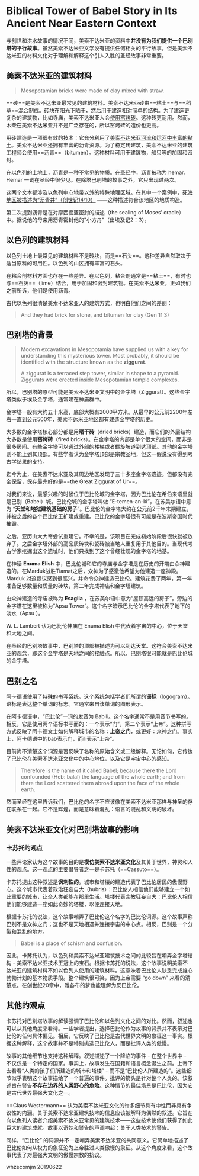 # Biblical Tower of Babel Story in Its Ancient Near Eastern Context



与创世和洪水故事的情况不同，美索不达米亚的资料中**并没有为我们提供一个巴别塔的平行故事**。虽然美索不达米亚文学没有提供任何相关的平行故事，但是美索不达米亚的材料文化对于理解和解释这个引人入胜的圣经故事非常重要。

## 美索不达米亚的建筑材料

> Mesopotamian bricks were made of clay mixed with straw. 

==砖==是美索不达米亚最常见的建筑材料。美索不达米亚砖由==粘土==与==稻草==混合制成。<u>砖块在阳光下晒干</u>，然后用于建造相对简单的结构。为了建造更复杂的建筑物，比如寺庙，美索不达米亚人会<u>使用窑烤砖</u>。这种砖更耐用。然而，木柴在美索不达米亚并不是广泛存在的，所以窑烤砖的造价也更高。

用砖建造是一项很有效的技术：它充分利用了<u>美索不达米亚河流和运河中丰富的粘土</u>。美索不达米亚还拥有丰富的沥青资源。为了稳定砖建筑，美索不达米亚的建筑工程师会使用==沥青==（bitumen）。这种材料可用于建筑物，船只等的加固和密封。

在以色列的土地上，沥青是一种不常见的物质。在圣经中，沥青被称为 hemar. Hemar 一词在圣经中很少见。在除塔巴别塔的故事之外，它只出现过两次。

这两个文本都涉及以色列中心地带以外的特殊地理区域。在其中一个案例中，<u>死海地区被描述为“沥青井”（创世记14:10）</u> ——这种描述符合该地区的地质构造。

第二次提到沥青是在对摩西摇篮密封的描述（the sealing of Moses’ cradle）中。据说他的母亲用沥青密封他的"小方舟"（出埃及记2：3）。



## 以色列的建筑材料

以色列土地上最常见的建筑材料不是砖块，而是==石头==。这种差异自然取决于适当原料的可用性。以色列的山区拥有丰富的石头。

在粘合剂材料方面也存在一些差异。在以色列，粘合剂通常是==粘土==，有时也与==石灰==（lime）结合，用于加固和密封建筑物。在美索不达米亚，正如我们之前所诉，他们是使用沥青。

古代以色列很清楚美索不达米亚人的建筑方式，也明白他们之间的差别：

> And they had brick for stone, and bitumen for clay (Gen 11:3) 



## 巴别塔的背景

> Modern excavations in Mesopotamia have supplied us with a key for understanding this mysterious tower. Most probably, it should be identified with the structure known  as the **ziggurat**.  
>
> A ziggurat is a terraced step tower, similar in shape to a pyramid. Ziggurats were erected inside Mesopotamian temple complexes. 

所以，巴别塔的原型可能是美索不达米亚文明中的金字塔（Ziggurat）。这些金字塔类似于埃及金字塔，通常建在神庙群中。

金字塔一般有大约五十米高，底部大概有2000平方米。从最早的公元前2200年左右一直到公元500年，美索不达米亚地区都有建造金字塔的历史。

大多数的金字塔核心部分都是用**晒干砖**（dried bricks）建造，而它们的外层结构大多数是使用**窑烤砖**（fired bricks）。在金字塔的内部是单个很大的空间，而非是很多房间。有些金字塔可以通过外部的楼梯或者螺旋坡道到达顶部。其他的金字塔则不能上到其顶部。有些学者认为金字塔顶部是宗教圣地，但这一假说没有得到考古学结果的支持。

迄今为止，在美索不达米亚及其周边地区发现了三十多座金字塔遗迹。但都没有完全保留，保存最完好的是==the Great Ziggurat of Ur==。

对我们来说，最感兴趣的时候位于巴比伦城的金字塔，因为巴比伦在希伯来语里就是巴别（Babel）城。巴比伦城的金字塔叫做 “E-temen-an-ki”，在苏美尔语中意为 “**天堂和地狱建筑基础的房子**”。巴比伦的金字塔大约在公元前2千年末期建立，并被之后的各个巴比伦王扩建或重建。巴比伦的金字塔很有可能是在波斯帝国时代摧毁。

之后，亚历山大大帝尝试重建它。不幸的是，该项目在完成初始阶段后很快就被放弃了。之后金字塔外部的高品质砖块和瓷砖被当地人重复用于其他目的。当现代考古学家挖掘出这个遗址时，他们只找到了这个曾经壮观的金字塔的地基。

在神话 **Enuma Elish** 中，巴比伦城和它的寺庙与金字塔是在历史的开端由众神建造的。在Marduk战胜Tiamat之后，众神为了感激他希望为他建造一座神殿。Marduk 对这提议感到很高兴，并命令众神建造巴比伦。建筑花费了两年，第一年准备足够数量和质量的砖块，第二年完成神庙和金字塔建筑。

由众神建造的寺庙被称为 **Esagila** ，在苏美尔语中意为“屋顶高远的房子”。旁边的金字塔在这里被称为“Apsu Tower”。这个名字暗示巴比伦的金字塔代表了地下的淡水（Apsu ）。

W. L. Lambert 认为巴比伦神庙在 Enuma Elish 中代表着宇宙的中心，位于天堂和大地之间。

在圣经的巴别塔故事中，巴别塔的顶部被描述为可以到达天堂。这符合美索不达米亚的观念，即这个金字塔是天地之间的接触点。所以，巴别塔很可能就是巴比伦城的金字塔。



## 巴别之名

阿卡德语使用了特殊的书写系统。这个系统包括学者们所谓的**语标**（logogram）。语标是表达整个单词的标志。它通常来自该单词的图形表示。

在阿卡德语中，“巴比伦”一词的发音为 Babili。这个名字通常不是用音节书写的。相反，它是使用两个语标书写而的：一个表示“门”，第二个表示“上帝”。这种拼写方式反映了阿卡德文士如何解释城市的名称：**上帝之门**，或更好：众神之门。事实上，阿卡德语中的bab表示门，而ili表示“上帝”。

目前尚不清楚这个词源是否反映了名称的原始含义或二级解释。无论如何，它传达了巴比伦在美索不达米亚文化中的中心地位，以及它是宇宙中心的感知。

> Therefore is the name of it called Babel; because there the Lord confounded (Heb: balal) the language of the whole earth; and from there the Lord scattered them abroad upon the face of the whole earth. 

然而圣经在这里告诉我们，巴比伦的名字不应该像在美索不达米亚那样与神圣的存在联系在一起。它不是辉煌，而是意味着混乱：语言的混乱和文明的破坏。



## 美索不达米亚文化对巴别塔故事的影响

### 卡苏托的观点

一些评论家认为这个故事的目的是**模仿美索不达米亚文化**及其关于世界，神灵和人性的观点。这一观点的主要倡导者之一是卡苏托（==Cassuto==）。

卡苏托提出这种叙述是**讽刺性的**。城市和塔楼的建造代表了巴比伦居民的傲慢野心。这个城市代表着政治狂妄自大（hubris）：巴比伦人相信他们能够建立一个如此重要的城市，让全人类都能在那里生活。塔楼代表宗教狂妄自大：巴比伦人相信他们能够建造一座如此奇妙的塔楼，以便连接天地。

根据卡苏托的说法，这个故事嘲弄了巴比伦这个名字的巴比伦词源。这个故事声称巴别不是众神之门；这也不是天地相遇并连接宇宙的中心点。相反，巴别是一个分裂和混乱的地方。

> Babel is a place of schism and confusion.  

因此，卡苏托认为，以色列和美索不达米亚建筑技术之间的比较旨在嘲弄金字塔结构 - 美索不达米亚技术王冠上的宝石。根据卡苏托的说法，这个故事说明美索不达米亚的建筑材料不如以色列人使用的建筑材料。这意味着巴比伦人缺乏完成雄心勃勃计划的基本物质手段。整个建筑很可笑，因为上帝需要 “go down” 来看的清楚点。在创世纪20章中，雅各布的梦也能理解为反巴比伦。

## 其他的观点

卡苏托对巴别塔故事的解读强调了巴比伦和以色列文化之间的对比。然而，叙述也可以从其他角度来看待。一些学者提出，选择巴比伦作为故事的背景并不表示对巴比伦的任何具体偏见。相反，它反映了巴比伦是古代世界文明的象征这一事实。根据这种解释，这个故事并不是特别挑选巴比伦人，而是批评人类的傲慢。

故事的其他细节也支持这种解释。叙述描述了一个降临的事件 - 在整个世界中 - 不仅仅是一个特定的国家。事实上，故事发生在国籍和语言概念诞生之前。上帝下去看看“人类的孩子们所建造的城市和塔楼” - 而不是“巴比伦人所建造的”。这些细节似乎表明这个故事描绘了一个普遍的事件。批评的箭头是针对整个人类的。该叙述旨在警告**不存在边界的人类野心的危险**。这种情节的最佳场景是巴比伦，因为它是古代世界最强大文化之一。

==Claus Westermann== 认为美索不达米亚文化的许多细节具有中性而非具有争议性的内涵。关于美索不达米亚建筑技术的信息应该被解释为偶然的叙述。它旨在向以色列人读者介绍美索不达米亚常见的建筑技术——这些技术使他们获得了如此巨大的建筑成就。故事以奇妙和警告的声调响起：关于人类技术的警告。

同样，“巴比伦” 的词源并不一定嘲弄美索不达米亚的共同意义。它简单地描述了巴比伦如何从权力的象征沦为上帝胜过人类傲慢的象征。从这个角度来看，这个故事代表了对最强大文明的傲慢宗教的抗议。

whzecomjm
20190622